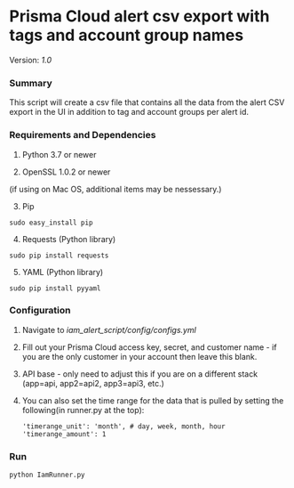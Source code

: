 # Prisma Cloud alert csv export with tags and account group names 

Version: *1.0*

### Summary
This script will create a csv file that contains all the data from the alert CSV export in the UI in addition to tag and account groups per alert id.

### Requirements and Dependencies

1. Python 3.7 or newer

2. OpenSSL 1.0.2 or newer

(if using on Mac OS, additional items may be nessessary.)

3. Pip

```sudo easy_install pip```

4. Requests (Python library)

```sudo pip install requests```

5. YAML (Python library)

```sudo pip install pyyaml```

### Configuration

1. Navigate to *iam_alert_script/config/configs.yml*

2. Fill out your Prisma Cloud access key, secret, and customer name - if you are the only customer in your account then leave this blank.

3. API base - only need to adjust this if you are on a different stack (app=api, app2=api2, app3=api3, etc.)

4. You can also set the time range for the data that is pulled by setting the following(in runner.py at the top):

    ```
    'timerange_unit': 'month', # day, week, month, hour
    'timerange_amount': 1
    ```
    

### Run

```
python IamRunner.py

```
